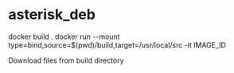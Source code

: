 # asterisk_deb

docker build .
docker run --mount type=bind,source=$(pwd)/build,target=/usr/local/src -it IMAGE_ID


Download files from build directory